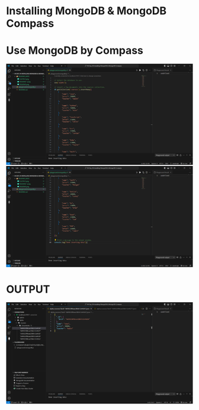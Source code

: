 # Installing MongoDB & MongoDB Compass

# Use MongoDB by Compass
![Alt text](README_IMGS/README.png)
![Alt text](README_IMGS/README-1.png)

# OUTPUT
![Alt text](README_IMGS/OUTPUT.png)